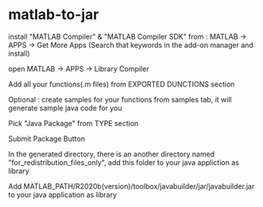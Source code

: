 # matlab-to-jar

install "MATLAB Compiler" & "MATLAB Compiler SDK" from : MATLAB -> APPS -> Get More Apps (Search that keywords in the add-on manager and install)

open MATLAB -> APPS -> Library Compiler 

Add all your functions(.m files) from EXPORTED DUNCTIONS section

Optional : create samples for your functions from samples tab, it will generate sample java code for you

Pick "Java Package" from TYPE section 

Submit Package Button 

In the generated directory, there is an another directory named "for_redistribution_files_only", add this folder to your java appliction as library

Add MATLAB_PATH/R2020b(version)/toolbox/javabuilder/jar/javabuilder.jar to your java application as library 

